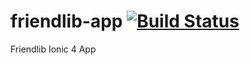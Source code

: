 # friendlib-app [![Build Status](https://travis-ci.com/carlo-mr/friendlib-app.svg?branch=master)](https://travis-ci.com/carlo-mr/friendlib-app)
Friendlib Ionic 4 App
